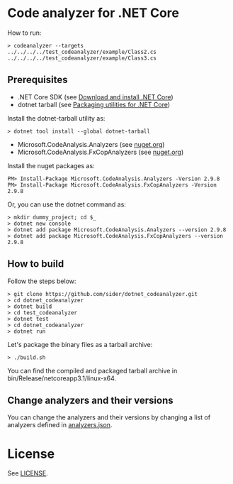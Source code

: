 # Code analyzer for .NET Core

How to run:
```shell script
> codeanalyzer --targets ../../../../test_codeanalyzer/example/Class2.cs ../../../../test_codeanalyzer/example/Class3.cs
```

## Prerequisites

- .NET Core SDK (see [Download and install .NET Core](https://docs.microsoft.com/ja-jp/dotnet/core/install/sdk))
- dotnet tarball (see [Packaging utilities for .NET Core](https://github.com/qmfrederik/dotnet-packaging))

Install the dotnet-tarball utility as:
```shell script
> dotnet tool install --global dotnet-tarball
```

- Microsoft.CodeAnalysis.Analyzers (see [nuget.org](https://www.nuget.org/packages/Microsoft.CodeAnalysis.Analyzers/))
- Microsoft.CodeAnalysis.FxCopAnalyzers (see [nuget.org](https://www.nuget.org/packages/Microsoft.CodeAnalysis.FxCopAnalyzers/))

Install the nuget packages as:
```shell script
PM> Install-Package Microsoft.CodeAnalysis.Analyzers -Version 2.9.8
PM> Install-Package Microsoft.CodeAnalysis.FxCopAnalyzers -Version 2.9.8
```

Or, you can use the dotnet command as:
```shell script
> mkdir dummy_project; cd $_
> dotnet new console
> dotnet add package Microsoft.CodeAnalysis.Analyzers --version 2.9.8
> dotnet add package Microsoft.CodeAnalysis.FxCopAnalyzers --version 2.9.8
```

## How to build

Follow the steps below:
```shell script
> git clone https://github.com/sider/dotnet_codeanalyzer.git
> cd dotnet_codeanalyzer
> dotnet build
> cd test_codeanalyzer
> dotnet test
> cd dotnet_codeanalyzer
> dotnet run
```

Let's package the binary files as a tarball archive:
```shell script
> ./build.sh
```
You can find the compiled and packaged tarball archive in bin/Release/netcoreapp3.1/linux-x64.

## Change analyzers and their versions

You can change the analyzers and their versions by changing a list of analyzers defined in [analyzers.json](dotnet_codeanalyzer/analyzers.json).

# License

See [LICENSE](LICENSE).
